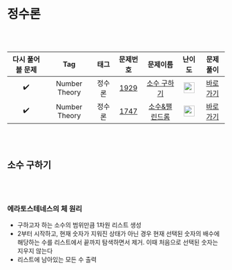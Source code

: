 # 정수론

<br><br>

| 다시 풀어볼 문제 | Tag                          | 태그                | 문제번호    | 문제이름    | 난이도    | 문제풀이    |
| :------:  | :--------------------------: | :-----------------: | :------:  | :------:  |  :------:  | :------:  |
| :heavy_check_mark: | Number Theory | 정수론 | <a href="https://www.acmicpc.net/problem/1929">1929</a> | <a href="https://www.acmicpc.net/problem/1929">소수 구하기</a> | <img height="25px" width="25px" src="https://static.solved.ac/tier_small/8.svg"/> | [바로가기](./1929-소수%20구하기.py) |
| :heavy_check_mark: | Number Theory | 정수론 | <a href="https://www.acmicpc.net/problem/1747">1747</a> | <a href="https://www.acmicpc.net/problem/1747">소수&팰린드롬</a> | <img height="25px" width="25px" src="https://static.solved.ac/tier_small/10.svg"/> | [바로가기](./1929-소수&팰린드롬.py) |

<br><br>

## 소수 구하기

<br><br>

### 에라토스테네스의 체 원리

- 구하고자 하는 소수의 범위만큼 1차원 리스트 생성
- 2부터 시작하고, 현재 숫자가 지워진 상태가 아닌 경우 현재 선택된 숫자의 배수에 해당하는 수를 리스트에서 끝까지
탐색하면서 제거. 이때 처음으로 선택된 숫자는 지우지 않는다
-  리스트에 남아있는 모든 수 출력